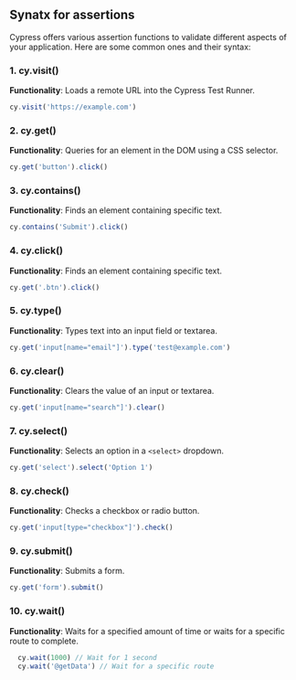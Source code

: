 ## Synatx for assertions 
Cypress offers various assertion functions to validate different aspects of your application. Here are some common ones and their syntax:

### 1. **cy.visit()**

 **Functionality**: Loads a remote URL into the Cypress Test Runner.
 ```javascript
 cy.visit('https://example.com')
 ```

### 2. **cy.get()**
   **Functionality**: Queries for an element in the DOM using a CSS selector.
   ```javascript
cy.get('button').click()
 ```
 
### 3. **cy.contains()**
   **Functionality**: Finds an element containing specific text.
   ```javascript
cy.contains('Submit').click()
 ```

### 4. **cy.click()**
   **Functionality**: Finds an element containing specific text.
   ```javascript
cy.get('.btn').click()
 ```
 
### 5. **cy.type()**

**Functionality**: Types text into an input field or textarea.
    
   ```javascript 
cy.get('input[name="email"]').type('test@example.com')
```
   
### 6. **cy.clear()**

**Functionality**: Clears the value of an input or textarea.
```javascript
cy.get('input[name="search"]').clear()
 ```

### 7. **cy.select()**

**Functionality**: Selects an option in a `<select>` dropdown.

    
```javascript
cy.get('select').select('Option 1')
```

### 8. **cy.check()**

**Functionality**: Checks a checkbox or radio button.

    
```javascript
cy.get('input[type="checkbox"]').check()
```
 
### 9. **cy.submit()**
**Functionality**: Submits a form.

```javascript
cy.get('form').submit()
  ``` 

### 10. **cy.wait()**
**Functionality**: Waits for a specified amount of time or waits for a specific route to complete.

```javascript
  cy.wait(1000) // Wait for 1 second
  cy.wait('@getData') // Wait for a specific route
  ``` 





<!--stackedit_data:
eyJoaXN0b3J5IjpbLTE0MDgxMzYwNTMsLTIwODg3NDY2MTJdfQ
==
-->